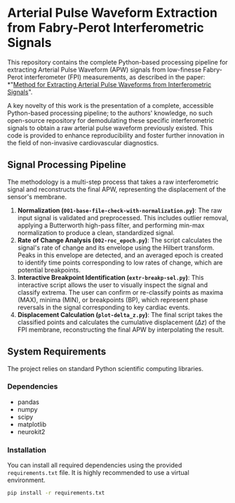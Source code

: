 # Arterial Pulse Waveform Extraction from Fabry-Perot Interferometric Signals

This repository contains the complete Python-based processing pipeline for extracting Arterial Pulse Waveform (APW) signals from low-finesse Fabry-Perot interferometer (FPI) measurements, as described in the paper: *"[Method for Extracting Arterial Pulse Waveforms from Interferometric Signals](link-to-your-published-paper-here)".

A key novelty of this work is the presentation of a complete, accessible Python-based processing pipeline; to the authors' knowledge, no such open-source repository for demodulating these specific interferometric signals to obtain a raw arterial pulse waveform previously existed. This code is provided to enhance reproducibility and foster further innovation in the field of non-invasive cardiovascular diagnostics.

## Signal Processing Pipeline

The methodology is a multi-step process that takes a raw interferometric signal and reconstructs the final APW, representing the displacement of the sensor's membrane.

1.  **Normalization (`001-base-file-check-with-normalization.py`)**: The raw input signal is validated and preprocessed. This includes outlier removal, applying a Butterworth high-pass filter, and performing min-max normalization to produce a clean, standardized signal.
2.  **Rate of Change Analysis (`002-roc_epoch.py`)**: The script calculates the signal's rate of change and its envelope using the Hilbert transform. Peaks in this envelope are detected, and an averaged epoch is created to identify time points corresponding to low rates of change, which are potential breakpoints.
3.  **Interactive Breakpoint Identification (`extr-breakp-sel.py`)**: This interactive script allows the user to visually inspect the signal and classify extrema. The user can confirm or re-classify points as maxima (MAX), minima (MIN), or breakpoints (BP), which represent phase reversals in the signal corresponding to key cardiac events.
4.  **Displacement Calculation (`plot-delta_z.py`)**: The final script takes the classified points and calculates the cumulative displacement ($\Delta z$) of the FPI membrane, reconstructing the final APW by interpolating the result.

## System Requirements

The project relies on standard Python scientific computing libraries.

### Dependencies
- pandas
- numpy
- scipy
- matplotlib
- neurokit2 

### Installation
You can install all required dependencies using the provided `requirements.txt` file. It is highly recommended to use a virtual environment.

```bash
pip install -r requirements.txt

